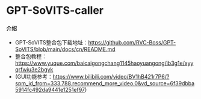 # GPT-SoVITS-caller

#### 介绍
* GPT-SoVITS整合包下载地址：https://github.com/RVC-Boss/GPT-SoVITS/blob/main/docs/cn/README.md
* 整合包教程：https://www.yuque.com/baicaigongchang1145haoyuangong/ib3g1e/xyyqrfwiu3e2bgyk
* (GUI功能参考：https://www.bilibili.com/video/BV1hB421r7P6/?spm_id_from=333.788.recommend_more_video.0&vd_source=6f39dbba5914fc492da9441e1251ef97)
